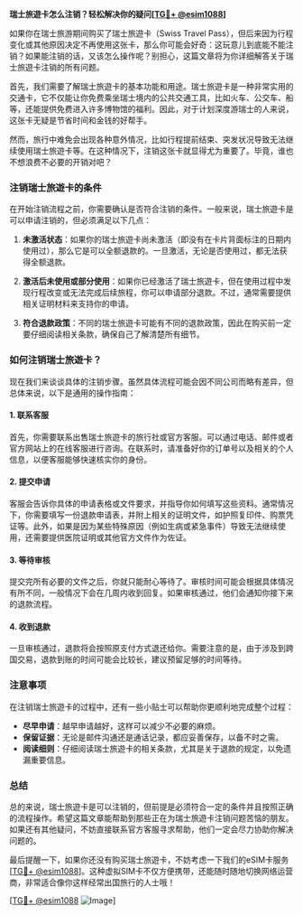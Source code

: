**瑞士旅遊卡怎么注销？轻松解决你的疑问[[TG💪+ @esim1088](https://t.me/s/esim1088)]**

如果你在瑞士旅游期间购买了瑞士旅遊卡（Swiss Travel Pass），但后来因为行程变化或其他原因决定不再使用这张卡，那么你可能会好奇：这玩意儿到底能不能注销？如果能注销的话，又该怎么操作呢？别担心，这篇文章将为你详细解答关于瑞士旅遊卡注销的所有问题。

首先，我们需要了解瑞士旅遊卡的基本功能和用途。瑞士旅遊卡是一种非常实用的交通卡，它不仅能让你免费乘坐瑞士境内的公共交通工具，比如火车、公交车、船等，还能提供免费进入许多博物馆的福利。因此，对于计划深度游瑞士的人来说，这张卡无疑是节省时间和金钱的好帮手。

然而，旅行中难免会出现各种意外情况，比如行程提前结束、突发状况导致无法继续使用瑞士旅遊卡等。在这种情况下，注销这张卡就显得尤为重要了。毕竟，谁也不想浪费不必要的开销对吧？

### 注销瑞士旅遊卡的条件

在开始注销流程之前，你需要确认是否符合注销的条件。一般来说，瑞士旅遊卡是可以申请注销的，但必须满足以下几点：

1. **未激活状态**：如果你的瑞士旅遊卡尚未激活（即没有在卡片背面标注的日期内使用过），那么它是可以全额退款的。一旦激活，无论是否使用过，都无法获得全额退款。
   
2. **激活后未使用或部分使用**：如果你已经激活了瑞士旅遊卡，但在使用过程中发现行程改变或无法完成后续旅程，你可以申请部分退款。不过，通常需要提供相关证明材料来支持你的申请。

3. **符合退款政策**：不同的瑞士旅遊卡可能有不同的退款政策，因此在购买前一定要仔细阅读相关条款，确保自己了解清楚所有细节。

### 如何注销瑞士旅遊卡？

现在我们来谈谈具体的注销步骤。虽然具体流程可能会因不同公司而略有差异，但总体来说，以下是通用的操作指南：

#### 1. 联系客服

首先，你需要联系出售瑞士旅遊卡的旅行社或官方客服。可以通过电话、邮件或者官方网站上的在线客服进行咨询。在联系时，请准备好你的订单号以及相关的个人信息，以便客服能够快速核实你的身份。

#### 2. 提交申请

客服会告诉你具体的申请表格或文件要求，并指导你如何填写这些资料。通常情况下，你需要填写一份退款申请表，并附上相关的证明文件，如护照复印件、购票凭证等。此外，如果是因为某些特殊原因（例如生病或紧急事件）导致无法继续使用，还需要提供医院证明或其他官方文件作为佐证。

#### 3. 等待审核

提交完所有必要的文件之后，你就只能耐心等待了。审核时间可能会根据具体情况有所不同，一般情况下会在几周内收到回复。如果审核通过，他们会通知你接下来的退款流程。

#### 4. 收到退款

一旦审核通过，退款将会按照原支付方式退还给你。需要注意的是，由于涉及到跨国交易，退款到账的时间可能会比较长，建议预留足够的时间等待。

### 注意事项

在注销瑞士旅遊卡的过程中，还有一些小贴士可以帮助你更顺利地完成整个过程：

- **尽早申请**：越早申请越好，这样可以减少不必要的麻烦。
- **保留证据**：无论是邮件沟通还是通话记录，都应妥善保存，以备不时之需。
- **阅读细则**：仔细阅读瑞士旅遊卡的相关条款，尤其是关于退款的规定，以免遗漏重要信息。

### 总结

总的来说，瑞士旅遊卡是可以注销的，但前提是必须符合一定的条件并且按照正确的流程操作。希望这篇文章能帮助到那些正在为瑞士旅遊卡注销问题苦恼的朋友。如果还有其他疑问，不妨直接联系官方客服寻求帮助，他们一定会尽力协助你解决问题的。

最后提醒一下，如果你还没有购买瑞士旅遊卡，不妨考虑一下我们的eSIM卡服务[[TG💪+ @esim1088](https://t.me/s/esim1088)]。这种虚拟SIM卡不仅方便携带，还能随时随地切换网络运营商，非常适合像你这样经常出国旅行的人士哦！

[[TG💪+ @esim1088](https://t.me/s/esim1088) ![Image](https://i.postimg.cc/4NQfJmqS/Snipaste-2025-05-13-00-14-12.png)]